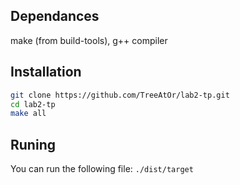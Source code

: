 ## Dependances 
 make (from build-tools), g++ compiler

## Installation
```bash
git clone https://github.com/TreeAtOr/lab2-tp.git
cd lab2-tp
make all
```

## Runing
You can run the following file: `./dist/target`
